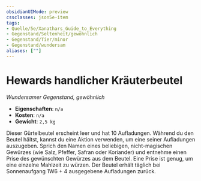 ```yaml
---
obsidianUIMode: preview
cssclasses: json5e-item
tags:
- Quelle/5e/Xanathars_Guide_to_Everything
- Gegenstand/Seltenheit/gewöhnlich
- Gegenstand/Tier/minor
- Gegenstand/wundersam
aliases: [""]
---
```

# Hewards handlicher Kräuterbeutel
_Wundersamer Gegenstand, gewöhnlich_

- **Eigenschaften**: `n/a`
- **Kosten**: `n/a`
- **Gewicht**: `2,5 kg`

Dieser Gürtelbeutel erscheint leer und hat 10 Aufladungen. Während du den Beutel hältst, kannst du eine Aktion verwenden, um eine seiner Aufladungen auszugeben. Sprich den Namen eines beliebigen, nicht-magischen Gewürzes (wie Salz, Pfeffer, Safran oder Koriander) und entnehme einen Prise des gewünschten Gewürzes aus dem Beutel. Eine Prise ist genug, um eine einzelne Mahlzeit zu würzen. Der Beutel erhält täglich bei Sonnenaufgang 1W6 + 4 ausgegebene Aufladungen zurück.